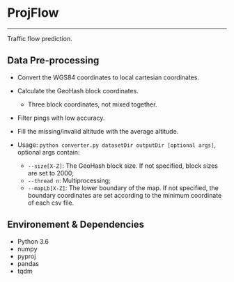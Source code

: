 # ProjFlow

---

Traffic flow prediction.

## Data Pre-processing

- Convert the WGS84 coordinates to local cartesian coordinates.
- Calculate the GeoHash block coordinates.
  - Three block coordinates, not mixed together.
- Filter pings with low accuracy.
- Fill the missing/invalid altitude with the average altitude.

- Usage: `python converter.py datasetDir outputDir [optional args]`, optional args contain:
  - `--size[X-Z]`: The GeoHash block size. If not specified, block sizes are set to 2000;
  - `--thread n`: Multiprocessing;
  - `--mapLb[X-Z]`: The lower boundary of the map. If not specified, the boundary coordinates are set according to the minimum coordinate of each csv file.

## Environement & Dependencies
- Python 3.6
- numpy
- pyproj
- pandas
- tqdm
